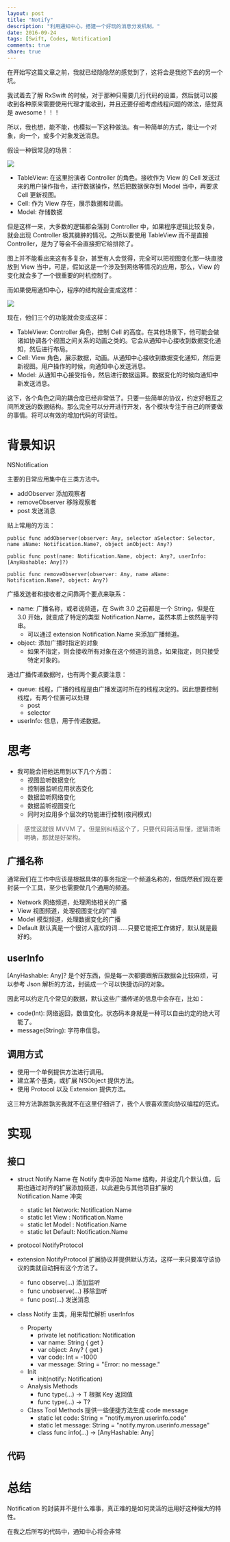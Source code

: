 ```yaml
---
layout: post
title: "Notify"
description: "利用通知中心，搭建一个好玩的消息分发机制。"
date: 2016-09-24
tags: [Swift, Codes, Notification]
comments: true
share: true
---
```


在开始写这篇文章之前，我就已经隐隐然的感觉到了，这将会是我挖下去的另一个坑。

我试着去了解 RxSwift 的时候，对于那种只需要几行代码的设置，然后就可以接收到各种原来需要使用代理才能收到，并且还要仔细考虑线程问题的做法，感觉真是 awesome！！！

所以，我也想，能不能，也模拟一下这种做法。有一种简单的方式，能让一个对象，向一个，或多个对象发送消息。

假设一种很常见的场景：

![](./images/notify002.jpeg)

* TableView: 在这里扮演者 Controller 的角色。接收作为 View 的 Cell 发送过来的用户操作指令，进行数据操作，然后把数据保存到 Model 当中，再要求 Cell 更新视图。
* Cell: 作为 View 存在，展示数据和动画。
* Model: 存储数据

但是这样一来，大多数的逻辑都会落到 Controller 中，如果程序逻辑比较复杂，就会出现 Controller 极其臃肿的情况。之所以要使用 TableView 而不是直接 Controller，是为了等会不会直接把它给排除了。

图上并不能看出来这有多复杂，甚至有人会觉得，完全可以把视图变化那一块直接放到 View 当中，可是，假如这是一个涉及到网络等情况的应用，那么，View 的变化就会多了一个很重要的时机控制了。

而如果使用通知中心，程序的结构就会变成这样：

![](./images/notify001.jpeg)

现在，他们三个的功能就会变成这样：

* TableView: Controller 角色，控制 Cell 的高度。在其他场景下，他可能会做诸如协调各个视图之间关系的动画之类的。它会从通知中心接收到数据变化通知，然后进行布局。
* Cell: View 角色，展示数据，动画。从通知中心接收到数据变化通知，然后更新视图。用户操作的时候，向通知中心发送消息。
* Model: 从通知中心接受指令，然后进行数据运算。数据变化的时候向通知中新发送消息。

这下，各个角色之间的耦合度已经非常低了。只要一些简单的协议，约定好相互之间所发送的数据结构。那么完全可以分开进行开发，各个模块专注于自己的所要做的事情。将可以有效的增加代码的可读性。

# 背景知识

NSNotification

主要的日常应用集中在三类方法中。

* addObserver 添加观察者
* removeObserver 移除观察者
* post 发送消息

贴上常用的方法：

```
public func addObserver(observer: Any, selector aSelector: Selector, name aName: Notification.Name?, object anObject: Any?)

public func post(name: Notification.Name, object: Any?, userInfo: [AnyHashable: Any]?)
    
public func removeObserver(observer: Any, name aName: Notification.Name?, object: Any?)
```

广播发送者和接收者之间靠两个要点来联系：

* name: 广播名称，或者说频道，在 Swift 3.0 之前都是一个 String，但是在 3.0 开始，就变成了特定的类型 Notification.Name，虽然本质上依然是字符串。
	* 可以通过 extension Notification.Name 来添加广播频道。
* object: 添加广播时指定的对象
	* 如果不指定，则会接收所有对象在这个频道的消息，如果指定，则只接受特定对象的。

通过广播传递数据时，也有两个要点要注意：

* queue: 线程，广播的线程是由广播发送时所在的线程决定的。因此想要控制线程，有两个位置可以处理
	* post
	* selector
* userInfo: 信息，用于传递数据。

# 思考

* 我可能会把他运用到以下几个方面：
	* 视图监听数据变化
	* 控制器监听应用状态变化
	* 数据监听网络变化
	* 数据监听视图变化
	* 同时对应用多个层次的功能进行控制(夜间模式)

>感觉这就很 MVVM 了。但是别纠结这个了，只要代码简洁易懂，逻辑清晰明确，那就是好架构。

## 广播名称

通常我们在工作中应该是根据具体的事务指定一个频道名称的，但既然我们现在要封装一个工具，至少也需要做几个通用的频道。

* Network 网络频道，处理网络相关的广播
* View    视图频道，处理视图变化的广播
* Model   模型频道，处理数据变化的广播
* Default 默认真是一个很讨人喜欢的词……只要它能把工作做好，默认就是最好的。

## userInfo

[AnyHashable: Any]? 是个好东西，但是每一次都要跟解压数据会比较麻烦，可以参考 Json 解析的方法，封装成一个可以快捷访问的对象。

因此可以约定几个常见的数据，默认这些广播传递的信息中会存在，比如：

* code(Int): 网络返回，数值变化。状态码本身就是一种可以自由约定的绝大可能了。
* message(String): 字符串信息。

## 调用方式

* 使用一个单例提供方法进行调用。
* 建立某个基类，或扩展 NSObject 提供方法。
* 使用 Protocol 以及 Extension 提供方法。

这三种方法孰胜孰劣我就不在这里仔细讲了，我个人很喜欢面向协议编程的范式。

# 实现

## 接口

* struct Notify.Name 在 Notify 类中添加 Name 结构，并设定几个默认值，后期也通过对齐的扩展添加频道，以此避免与其他项目扩展的 Notification.Name 冲突
	* static let Network: Notification.Name
	* static let View   : Notification.Name
	* static let Model  : Notification.Name
	* static let Default: Notification.Name

* protocol NotifyProtocol 

* extension NotifyProtocol 扩展协议并提供默认方法，这样一来只要准守该协议的类就自动拥有这个方法了。
	* func observe(...) 添加监听
	* func unobserve(...) 移除监听
	* func post(...) 发送消息

* class Notify 主类，用来帮忙解析 userInfos
	* Property
		* private let notification: Notification
		* var name: String { get }
		* var object: Any? { get }
		* var code: Int = -1000
		* var message: String = "Error: no message."
	* Init
		* init(notify: Notification)
	* Analysis Methods
		* func type<T>(...) -> T 根据 Key 返回值
		* func type<T>(...) -> T?
	* Class Tool Methods 提供一些便捷方法生成 code message
		* static let code: String = "notify.myron.userinfo.code"
		* static let message: String = "notify.myron.userinfo.message"
		* class func info(...) -> [AnyHashable: Any]


## 代码

# 总结

Notification 的封装并不是什么难事，真正难的是如何灵活的运用好这种强大的特性。

在我之后所写的代码中，通知中心将会非常





